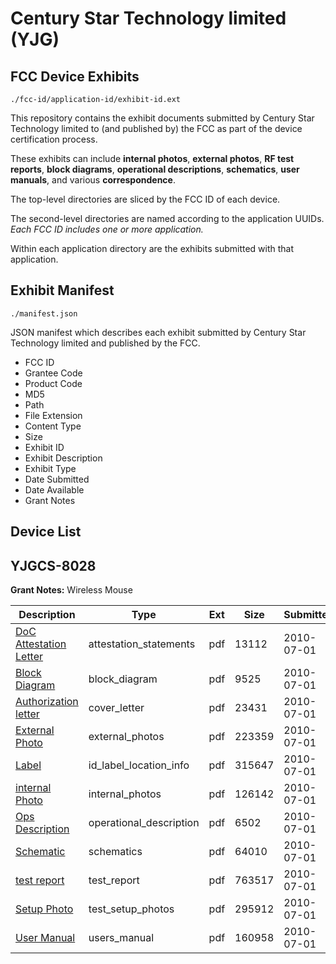 # Century Star Technology limited (YJG)
## FCC Device Exhibits

```
./fcc-id/application-id/exhibit-id.ext
```

This repository contains the exhibit documents submitted by Century Star Technology limited to (and published by) the FCC as part of the device certification process.

These exhibits can include **internal photos**, **external photos**, **RF test reports**, **block diagrams**, **operational descriptions**, **schematics**, **user manuals**, and various **correspondence**.

The top-level directories are sliced by the FCC ID of each device.

The second-level directories are named according to the application UUIDs. *Each FCC ID includes one or more application.*

Within each application directory are the exhibits submitted with that application. 

## Exhibit Manifest

```
./manifest.json
```

JSON manifest which describes each exhibit submitted by Century Star Technology limited and published by the FCC.

- FCC ID
- Grantee Code
- Product Code
- MD5
- Path
- File Extension
- Content Type
- Size
- Exhibit ID
- Exhibit Description
- Exhibit Type
- Date Submitted
- Date Available
- Grant Notes

## Device List
## YJGCS-8028
**Grant Notes:** Wireless Mouse

| Description | Type | Ext | Size | Submitted | Available |
| ----------- | ---- | --- | ---- | --------- | --------- |
| [DoC Attestation Letter](YJGCS-8028/c522d516b65118aae71986f31229606e/1304927.pdf) | attestation_statements | pdf | 13112 | 2010-07-01 | 2010-07-01 |
| [Block Diagram](YJGCS-8028/c522d516b65118aae71986f31229606e/1304928.pdf) | block_diagram | pdf | 9525 | 2010-07-01 | 2010-07-01 |
| [Authorization letter](YJGCS-8028/c522d516b65118aae71986f31229606e/1304926.pdf) | cover_letter | pdf | 23431 | 2010-07-01 | 2010-07-01 |
| [External Photo](YJGCS-8028/c522d516b65118aae71986f31229606e/1304931.pdf) | external_photos | pdf | 223359 | 2010-07-01 | 2010-07-01 |
| [Label](YJGCS-8028/c522d516b65118aae71986f31229606e/1304932.pdf) | id_label_location_info | pdf | 315647 | 2010-07-01 | 2010-07-01 |
| [internal Photo](YJGCS-8028/c522d516b65118aae71986f31229606e/1304933.pdf) | internal_photos | pdf | 126142 | 2010-07-01 | 2010-07-01 |
| [Ops Description](YJGCS-8028/c522d516b65118aae71986f31229606e/1304929.pdf) | operational_description | pdf | 6502 | 2010-07-01 | 2010-07-01 |
| [Schematic](YJGCS-8028/c522d516b65118aae71986f31229606e/1304930.pdf) | schematics | pdf | 64010 | 2010-07-01 | 2010-07-01 |
| [test report](YJGCS-8028/c522d516b65118aae71986f31229606e/1304934.pdf) | test_report | pdf | 763517 | 2010-07-01 | 2010-07-01 |
| [Setup Photo](YJGCS-8028/c522d516b65118aae71986f31229606e/1304935.pdf) | test_setup_photos | pdf | 295912 | 2010-07-01 | 2010-07-01 |
| [User Manual](YJGCS-8028/c522d516b65118aae71986f31229606e/1304936.pdf) | users_manual | pdf | 160958 | 2010-07-01 | 2010-07-01 |
